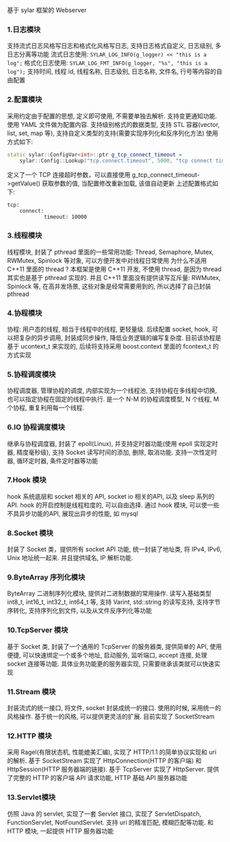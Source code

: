 基于 sylar 框架的 Webserver

### 1.日志模块
支持流式日志风格写日志和格式化风格写日志, 支持日志格式自定义, 日志级别, 多日志分离等功能
流式日志使用: `SYLAR_LOG_INFO(g_logger) << "this is a log";`
格式化日志使用: `SYLAR_LOG_FMT_INFO(g_logger, "%s", "this is a log");`
支持时间, 线程 id, 线程名称, 日志级别, 日志名称, 文件名, 行号等内容的自由配置

### 2.配置模块
采用约定由于配置的思想, 定义即可使用, 不需要单独去解析. 支持变更通知功能. 使用 YAML 文件做为配置内容. 支持级别格式的数据类型, 支持 STL 容器(vector, list, set, map 等), 支持自定义类型的支持(需要实现序列化和反序列化方法)
使用方式如下:
```cpp
static sylar::ConfigVar<int>::ptr g_tcp_connect_timeout =
    sylar::Config::Lookup("tcp.connect.timeout", 5000, "tcp connect timeout");
```
定义了一个 TCP 连接超时参数，可以直接使用 g_tcp_connect_timeout->getValue() 获取参数的值, 当配置修改重新加载, 该值自动更新
上述配置格式如下:
```
tcp:
    connect:
            timeout: 10000
```

### 3.线程模块
线程模块, 封装了 pthread 里面的一些常用功能: Thread, Semaphore, Mutex, RWMutex, Spinlock 等对象, 可以方便开发中对线程日常使用
为什么不适用 C++11 里面的 thread ?
本框架是使用 C++11 开发, 不使用 thread, 是因为 thread 其实也是基于 pthread 实现的. 并且 C++11 里面没有提供读写互斥量: RWMutex, Spinlock 等, 在高并发场景, 这些对象是经常需要用到的, 所以选择了自己封装 pthread

### 4.协程模块
协程: 用户态的线程, 相当于线程中的线程, 更轻量级. 后续配置 socket, hook, 可以把复杂的异步调用, 封装成同步操作, 降低业务逻辑的编写复杂度.
目前该协程是基于 ucontext_t 来实现的, 后续将支持采用 boost.context 里面的 fcontext_t 的方式实现

### 5.协程调度模块
协程调度器, 管理协程的调度, 内部实现为一个线程池, 支持协程在多线程中切换, 也可以指定协程在固定的线程中执行. 是一个 N-M 的协程调度模型, N 个线程, M 个协程, 重复利用每一个线程.

### 6.IO 协程调度模块
继承与协程调度器, 封装了 epoll(Linux), 并支持定时器功能(使用 epoll 实现定时器, 精度毫秒级), 支持 Socket 读写时间的添加, 删除, 取消功能. 支持一次性定时器, 循环定时器, 条件定时器等功能

### 7.Hook 模块
hook 系统底层和 socket 相关的 API, socket io 相关的API, 以及 sleep 系列的 API. hook 的开启控制是线程粒度的, 可以自由选择. 通过 hook 模块, 可以使一些不具异步功能的API, 展现出异步的性能, 如 mysql

### 8.Socket 模块
封装了 Socket 类，提供所有 socket API 功能, 统一封装了地址类, 将 IPv4, IPv6, Unix 地址统一起来. 并且提供域名, IP 解析功能.

### 9.ByteArray 序列化模块
ByteArray 二进制序列化模块, 提供对二进制数据的常用操作. 读写入基础类型 int8_t, int16_t, int32_t, int64_t 等, 支持 Varint, std::string 的读写支持, 支持字节序转化, 支持序列化到文件, 以及从文件反序列化等功能

### 10.TcpServer 模块
基于 Socket 类, 封装了一个通用的 TcpServer 的服务器类, 提供简单的 API, 使用便捷, 可以快速绑定一个或多个地址, 启动服务, 监听端口, accept 连接, 处理 socket 连接等功能. 具体业务功能更的服务器实现, 只需要继承该类就可以快速实现

### 11.Stream 模块
封装流式的统一接口, 将文件, socket 封装成统一的接口. 使用的时候, 采用统一的风格操作. 基于统一的风格, 可以提供更灵活的扩展. 目前实现了 SocketStream

### 12.HTTP 模块
采用 Ragel(有限状态机, 性能媲美汇编), 实现了 HTTP/1.1 的简单协议实现和 uri 的解析. 基于 SocketStream 实现了 HttpConnection(HTTP 的客户端) 和 HttpSession(HTTP 服务器端的链接). 基于 TcpServer 实现了 HttpServer. 提供了完整的 HTTP 的客户端 API 请求功能, HTTP 基础 API 服务器功能

### 13.Servlet模块
仿照 Java 的 servlet, 实现了一套 Servlet 接口, 实现了 ServletDispatch, FunctionServlet, NotFoundServlet. 支持 uri 的精准匹配, 模糊匹配等功能. 和 HTTP 模块, 一起提供 HTTP 服务器功能